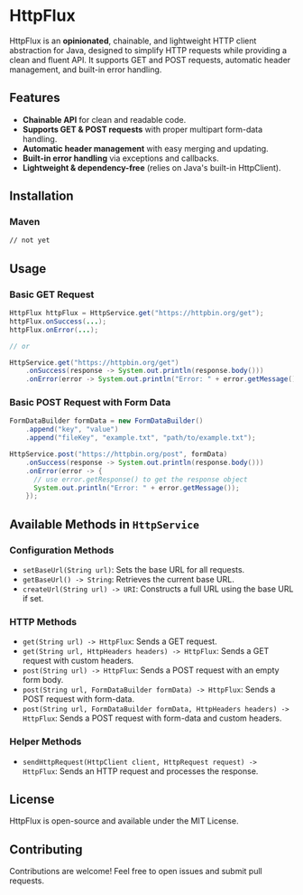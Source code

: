 # HttpFlux

HttpFlux is an **opinionated**, chainable, and lightweight HTTP client abstraction for Java, designed to simplify HTTP requests while providing a clean and fluent API. It supports GET and POST requests, automatic header management, and built-in error handling.

## Features

- **Chainable API** for clean and readable code.
- **Supports GET & POST requests** with proper multipart form-data handling.
- **Automatic header management** with easy merging and updating.
- **Built-in error handling** via exceptions and callbacks.
- **Lightweight & dependency-free** (relies on Java's built-in HttpClient).

## Installation

### Maven

```xml
// not yet
```

## Usage

### Basic GET Request

```java
HttpFlux httpFlux = HttpService.get("https://httpbin.org/get");
httpFlux.onSuccess(...);
httpFlux.onError(...);

// or

HttpService.get("https://httpbin.org/get")
    .onSuccess(response -> System.out.println(response.body()))
    .onError(error -> System.out.println("Error: " + error.getMessage()));
```

### Basic POST Request with Form Data

```java
FormDataBuilder formData = new FormDataBuilder()
    .append("key", "value")
    .append("fileKey", "example.txt", "path/to/example.txt");

HttpService.post("https://httpbin.org/post", formData)
    .onSuccess(response -> System.out.println(response.body()))
    .onError(error -> {
      // use error.getResponse() to get the response object 
      System.out.println("Error: " + error.getMessage());
    });
```

## Available Methods in `HttpService`

### **Configuration Methods**
- `setBaseUrl(String url)`: Sets the base URL for all requests.
- `getBaseUrl() -> String`: Retrieves the current base URL.
- `createUrl(String url) -> URI`: Constructs a full URL using the base URL if set.

### **HTTP Methods**
- `get(String url) -> HttpFlux`: Sends a GET request.
- `get(String url, HttpHeaders headers) -> HttpFlux`: Sends a GET request with custom headers.
- `post(String url) -> HttpFlux`: Sends a POST request with an empty form body.
- `post(String url, FormDataBuilder formData) -> HttpFlux`: Sends a POST request with form-data.
- `post(String url, FormDataBuilder formData, HttpHeaders headers) -> HttpFlux`: Sends a POST request with form-data and custom headers.

### **Helper Methods**
- `sendHttpRequest(HttpClient client, HttpRequest request) -> HttpFlux`: Sends an HTTP request and processes the response.

## License

HttpFlux is open-source and available under the MIT License.

## Contributing

Contributions are welcome! Feel free to open issues and submit pull requests.
